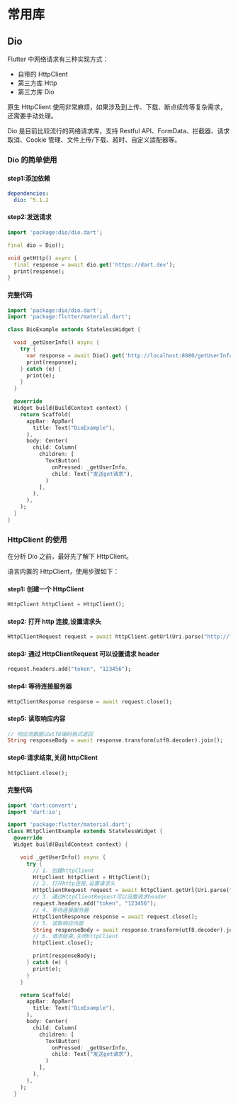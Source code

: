 # 常用库

## Dio

Flutter 中网络请求有三种实现方式：

- 自带的 HttpClient
- 第三方库 Http
- 第三方库 Dio

原生 HttpClient 使用非常麻烦，如果涉及到上传、下载、断点续传等复杂需求，还需要手动处理。

Dio 是目前比较流行的网络请求库，支持 Restful API、FormData、拦截器、请求取消、Cookie 管理、文件上传/下载、超时、自定义适配器等。

### Dio 的简单使用

#### step1:添加依赖

```yaml
dependencies:
  dio: ^5.1.2
```

#### step2:发送请求

```dart
import 'package:dio/dio.dart';

final dio = Dio();

void getHttp() async {
  final response = await dio.get('https://dart.dev');
  print(response);
}
```

#### 完整代码

```dart
import 'package:dio/dio.dart';
import 'package:flutter/material.dart';

class DioExample extends StatelessWidget {

  void _getUserInfo() async {
    try {
      var response = await Dio().get('http://localhost:8080/getUserInfo');
      print(response);
    } catch (e) {
      print(e);
    }
  }

  @override
  Widget build(BuildContext context) {
    return Scaffold(
      appBar: AppBar(
        title: Text("DioExample"),
      ),
      body: Center(
        child: Column(
          children: [
            TextButton(
              onPressed: _getUserInfo,
              child: Text("发送get请求"),
            )
          ],
        ),
      ),
    );
  }
}
```

### HttpClient 的使用

在分析 Dio 之前，最好先了解下 HttpClient。

语言内置的 HttpClient，使用步骤如下：

#### step1: 创建一个 HttpClient

```dart
HttpClient httpClient = HttpClient();
```

#### step2: 打开 http 连接,设置请求头

```dart
HttpClientRequest request = await httpClient.getUrl(Uri.parse("http://localhost:8080/getUserInfo"));
```

#### step3: 通过 HttpClientRequest 可以设置请求 header

```dart
request.headers.add("token", "123456");
```

#### step4: 等待连接服务器

```dart
HttpClientResponse response = await request.close();
```

#### step5: 读取响应内容

```dart
// 响应流数据以utf8编码格式返回
String responseBody = await response.transform(utf8.decoder).join();
```

#### step6:请求结束,关闭 httpClient

```dart
httpClient.close();

```

#### 完整代码

```dart
import 'dart:convert';
import 'dart:io';

import 'package:flutter/material.dart';
class HttpClientExample extends StatelessWidget {
  @override
  Widget build(BuildContext context) {

    void _getUserInfo() async {
      try {
        // 1. 创建httpClient
        HttpClient httpClient = HttpClient();
        // 2. 打开http连接,设置请求头
        HttpClientRequest request = await httpClient.getUrl(Uri.parse("http://localhost:8080/getUserInfo"));
        // 3. 通过HttpClientRequest可以设置请求header
        request.headers.add("token", "123456");
        // 4. 等待连接服务器
        HttpClientResponse response = await request.close();
        // 5. 读取响应内容
        String responseBody = await response.transform(utf8.decoder).join();
        // 6. 请求结束,关闭httpClient
        httpClient.close();

        print(responseBody);
      } catch (e) {
        print(e);
      }
    }

    return Scaffold(
      appBar: AppBar(
        title: Text("DioExample"),
      ),
      body: Center(
        child: Column(
          children: [
            TextButton(
              onPressed: _getUserInfo,
              child: Text("发送get请求"),
            )
          ],
        ),
      ),
    );
  }
```
